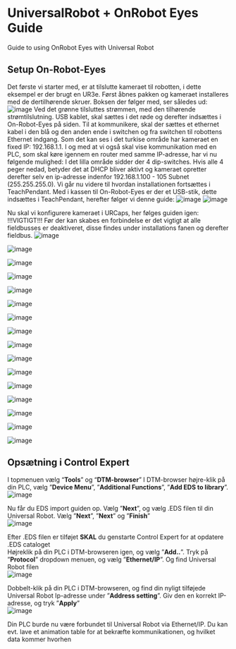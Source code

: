 # UniversalRobot + OnRobot Eyes Guide
Guide to using OnRobot Eyes with Universal Robot

## **Setup On-Robot-Eyes**
Det første vi starter med, er at tilslutte kameraet til robotten, i dette eksempel er der brugt en UR3e.
Først åbnes pakken og kameraet installeres med de dertilhørende skruer. 
Boksen der følger med, ser således ud:
![image](https://github.com/user-attachments/assets/45c14ffa-6b7b-417e-89d9-b9b7771c080a)
Ved det grønne tilsluttes strømmen, med den tilhørende strømtilslutning. 
USB kablet, skal sættes i det røde og derefter indsættes i On-Robot-Eyes på siden.
Til at kommunikere, skal der sættes et ethernet kabel i den blå og den anden ende i switchen og fra switchen til robottens Ethernet indgang. 
Som det kan ses i det turkise område har kameraet en fixed IP: 192.168.1.1. I og med at vi også skal vise kommunikation med en PLC, som skal køre igennem en router med samme IP-adresse, har vi nu følgende mulighed:
I det lilla område sidder der 4 dip-switches. Hvis alle 4 peger nedad, betyder det at DHCP bliver aktivt og kameraet opretter derefter selv en ip-adresse indenfor 192.168.1.100 - 105 
Subnet (255.255.255.0).
Vi går nu videre til hvordan installationen fortsættes i TeachPendant.
Med i kassen til On-Robot-Eyes er der et USB-stik, dette indsættes i TeachPendant, herefter følger vi denne guide:
![image](https://github.com/user-attachments/assets/f8ec2a7e-c669-4a8f-a585-17e948574785)
![image](https://github.com/user-attachments/assets/668dadaf-68bb-4129-bcfa-0c3281eacf21)

Nu skal vi konfigurere kameraet i URCaps, her følges guiden igen:
!!!VIGTIGT!!!  Før der kan skabes en forbindelse er det vigtigt at alle fieldbusses er deaktiveret, disse findes under installations fanen og derefter fieldbus.
![image](https://github.com/user-attachments/assets/302566b3-a10b-40e3-94ce-fe48cdea9d8a)

![image](https://github.com/user-attachments/assets/440441df-35e2-4936-ae09-a533b5f9fc20)

![image](https://github.com/user-attachments/assets/04b3c1e7-4fab-4241-8249-a924a6bedfa2)

![image](https://github.com/user-attachments/assets/180aba95-2dce-4375-b36c-7f45055c75ee)

![image](https://github.com/user-attachments/assets/0b22dcec-f21d-4b76-8976-4e601c9cda3b)

![image](https://github.com/user-attachments/assets/3dd7cd0c-e616-40eb-a7b8-de0bc7ad6a59)

![image](https://github.com/user-attachments/assets/34ecff64-addc-4021-b185-61c6733c56a2)

![image](https://github.com/user-attachments/assets/654d7bef-3ee4-463c-9fa5-f2a55daebe82)

![image](https://github.com/user-attachments/assets/b4a511ab-f006-43f3-a4a4-f5eb61e60d50)

![image](https://github.com/user-attachments/assets/65242ed1-2da3-4cf9-a259-d24913a34cdb)

![image](https://github.com/user-attachments/assets/457054c1-b7f0-44a9-8a0d-9f33ecec14fd)

![image](https://github.com/user-attachments/assets/f539ba7a-582d-4a08-b608-ae35f0c751dd)

![image](https://github.com/user-attachments/assets/28267bd7-e44b-48ed-98a8-3a5e1ce5d605)

![image](https://github.com/user-attachments/assets/cf9596ab-6484-4b31-920b-d175d182355c)

![image](https://github.com/user-attachments/assets/11a32ae5-b6d2-4ac8-825e-3c10a513ed17)

![image](https://github.com/user-attachments/assets/d86da1d6-cb94-479f-b76d-ae1d93a1b38d)


## **Opsætning i Control Expert**
I topmenuen vælg “**Tools**” og “**DTM-browser**”
I DTM-browser højre-klik på din PLC, vælg ”**Device Menu**”, ”**Additional Functions**”, ”**Add EDS to library**”. \
![image](https://github.com/user-attachments/assets/48cec715-8978-4fac-b4c9-6317ef4ec32e) 

Nu får du EDS import guiden op. Vælg ”**Next**”, og vælg .EDS filen til din Universal Robot. Vælg ”**Next**”, ”**Next**” og ”**Finish**”\
![image](https://github.com/user-attachments/assets/b38a5229-3789-43eb-92b6-4b7c6836ac3f) 

Efter .EDS filen er tilføjet **SKAL** du genstarte Control Expert for at opdatere .EDS cataloget \
Højreklik på din PLC i DTM-browseren igen, og vælg ”**Add..**”. Tryk på ”**Protocol**” dropdown menuen, og vælg ”**Ethernet/IP**”. Og find Universal Robot filen \
![image](https://github.com/user-attachments/assets/5020be2d-b150-4faa-8933-77b65b80d9a7) 

Dobbelt-klik på din PLC i DTM-browseren, og find din nyligt tilføjede Universal Robot Ip-adresse under ”**Address setting**”. Giv den en korrekt IP-adresse, og tryk ”**Apply**” \
![image](https://github.com/user-attachments/assets/733460ee-e408-4514-8fe5-26e055a7431b) 

Din PLC burde nu være forbundet til Universal Robot via Ethernet/IP.
Du kan evt. lave et animation table for at bekræfte kommunikationen, og hvilket data kommer hvorhen
